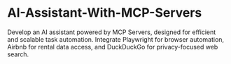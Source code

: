 # AI-Assistant-With-MCP-Servers
Develop an AI assistant powered by MCP Servers, designed for efficient and scalable task automation. Integrate Playwright for browser automation, Airbnb for rental data access, and DuckDuckGo for privacy-focused web search.
